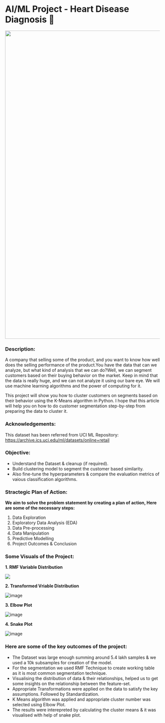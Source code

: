 # AI/ML Project - Heart Disease Diagnosis 💖

<p align="center"><img src="https://user-images.githubusercontent.com/54996245/145870490-920d9d2d-bdcd-4dc9-abe5-729d18eb2453.jpg" style="width: 1000px;"/></p>

### Description:

A company that selling some of the product, and you want to know how well does the selling performance of the product.You have the data that can we analyze, but what kind of analysis that we can do?Well, we can segment customers based on their buying behavior on the market.
Keep in mind that the data is really huge, and we can not analyze it using our bare eye. We will use machine learning algorithms and the power of computing for it.

This project will show you how to cluster customers on segments based on their behavior using the K-Means algorithm in Python.
I hope that this article will help you on how to do customer segmentation step-by-step from preparing the data to cluster it.

### Acknowledgements:
This dataset has been referred from UCI ML Repository:
https://archive.ics.uci.edu/ml/datasets/online+retail

### Objective:
- Understand the Dataset & cleanup (if required).
- Build clustering model to segment the customer based similarity.
- Also fine-tune the hyperparameters & compare the evaluation metrics of vaious classification algorithms.

### Stractegic Plan of Action:
**We aim to solve the problem statement by creating a plan of action, Here are some of the necessary steps:**
1. Data Exploration
2. Exploratory Data Analysis (EDA)
3. Data Pre-processing
4. Data Manipulation
5. Predictive Modelling
6. Project Outcomes & Conclusion

### Some Visuals of the Project:

**1. RMF Variable Distribution**
  
<p align="left"><img src="https://user-images.githubusercontent.com/54996245/145871118-94783ddb-22cf-42a9-b36b-97bd44de95de.png" /></p>

**2. Transformed Vriable Distribution**

![image](https://user-images.githubusercontent.com/54996245/145871221-3a98693a-88ba-4d5a-aa44-af9e552a8f7e.png)

**3. Elbow Plot**

![image](https://user-images.githubusercontent.com/54996245/145871250-bfb94723-68ac-419e-af17-c63bcdf058f3.png)

**4. Snake Plot**

![image](https://user-images.githubusercontent.com/54996245/145871310-bcfcf183-47b5-45a6-916e-a72015a7f1c4.png)
  
### Here are some of the key outcomes of the project:
- The Dataset was large enough summing around 5.4 lakh samples & we used a 10k subsamples for creation of the model. 
- For the segmentation we used RMF Technique to create working table as it is most common segmentation technique.
- Visualising the distribution of data & their relationships, helped us to get some insights on the relationship between the feature-set.
- Appropriate Transformations were applied on the data to satisfy the key assumptions. Followed by Standardization.
- K Means algorithm was applied and appropriate cluster number was selected using Elbow Plot.
- The results were interepreted by calculating the cluster means & it was visualised with help of snake plot.

